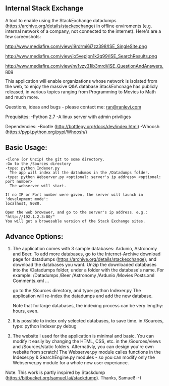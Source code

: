 
Internal Stack Exchange
-----------------------
A tool to enable using the StackExchange datadumps (https://archive.org/details/stackexchange)
in offline enviroments (e.g. internal network of a company, not connected to the 
internet).
Here's are a few screenshots:

http://www.mediafire.com/view/l9rdrmi6i7zz398/ISE_SingleSite.png

http://www.mediafire.com/view/io5veplpn1k2q99/ISE_SearchResults.png

http://www.mediafire.com/view/nv1vzy31ib3mrdi/ISE_QuestionAndAnswers.png

This application will enable organizations whose network is isolated from the web, to enjoy
the massive Q&A database StackExhcnage has publicly released, in various topics ranging from
Programming to Movies to Math and much more.

Questions, ideas and bugs - please contact me: ran@ranlevi.com

Prequisites:
  -Python 2.7
  -A linux server with admin priviliges

  Dependencies:
  -Bootle (http://bottlepy.org/docs/dev/index.html)
  -Whoosh (https://pypi.python.org/pypi/Whoosh/)

  Basic Usage:
  -----------
    -Clone (or Unzip) the git to some directory.
    -Go to the /Sources directory
    -type: python Indexer.py
      The app will index all the datadumps in the /Datadumps folder.
    -type: python Webserver.py <optional: server's ip address> <optional: port number>
      The webserver will start.

    If no IP or Port number were given, the server will launch in 'development mode':
    localhost, 8080.

    Open the web browswer, and go to the server's ip address. e.g.:
    "http://192.1.2.3:80/"
    You will get a browesable version of the Stack Exchange sites. 
    
  Advance Options:
  ----------------
  1. The application comes with 3 sample databases: Ardunio, Astronomy and Beer. To add
     more databases, go to the Internet-Archive download page for datadumps 
     (https://archive.org/details/stackexchange), and download the databases you want. 
     Unzip the downloaded databases into the /Datadumps folder, under a folder with the database's name.
     For example:
     /Datadumps
      /Beer
      /Astronomy
      /Ardunio
      /Movies
        Posts.xml
        Comments.xml
        ...
        
      go to the /Sources directory, and type: python Indexer.py
      The application will re-index the datadumps and add the new database.
      
      Note that for large databases, the indexing process can be very lengthy: hours, even.
      
  2. It is possible to index only selected databases, to save time. in /Sources, type: python Indexer.py debug
  
  3. The website I used for the application is minimal and basic. You can modify it easily by 
     changing the HTML, CSS, etc. in the /Sources/views and /Sources/static folders.
     Alternativly, you can design you're own website from scratch! The Webserver.py module calles functions
     in the Indexer.py & SearchEngine.py modules - so you can modify only the Webserver.py module for a whole
     new user experiance.
  
Note: 
This work is partly inspired by Stackdump (https://bitbucket.org/samuel.lai/stackdump). Thanks, Samuel! :-)
